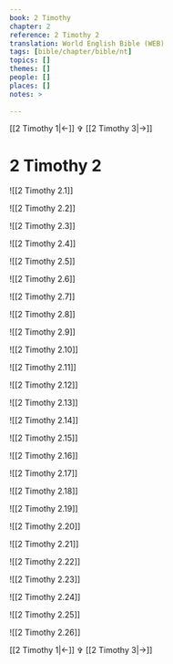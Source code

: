 ```yaml
---
book: 2 Timothy
chapter: 2
reference: 2 Timothy 2
translation: World English Bible (WEB)
tags: [bible/chapter/bible/nt]
topics: []
themes: []
people: []
places: []
notes: >
  
---
```


[[2 Timothy 1|<-]] ✞ [[2 Timothy 3|->]]

# 2 Timothy 2

![[2 Timothy 2.1]]

![[2 Timothy 2.2]]

![[2 Timothy 2.3]]

![[2 Timothy 2.4]]

![[2 Timothy 2.5]]

![[2 Timothy 2.6]]

![[2 Timothy 2.7]]

![[2 Timothy 2.8]]

![[2 Timothy 2.9]]

![[2 Timothy 2.10]]

![[2 Timothy 2.11]]

![[2 Timothy 2.12]]

![[2 Timothy 2.13]]

![[2 Timothy 2.14]]

![[2 Timothy 2.15]]

![[2 Timothy 2.16]]

![[2 Timothy 2.17]]

![[2 Timothy 2.18]]

![[2 Timothy 2.19]]

![[2 Timothy 2.20]]

![[2 Timothy 2.21]]

![[2 Timothy 2.22]]

![[2 Timothy 2.23]]

![[2 Timothy 2.24]]

![[2 Timothy 2.25]]

![[2 Timothy 2.26]]

[[2 Timothy 1|<-]] ✞ [[2 Timothy 3|->]]
